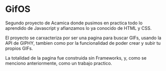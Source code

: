 # GifOS
Segundo proyecto de Acamica donde pusimos en practica todo lo aprendido de Javascript y afianzamos lo ya conocido de HTML y CSS. 

El proyecto se carxacteriza por ser una pagina para buscar GIFs, usando la API de GIPHY, tambien como por la funcionalidad de poder crear y subir tu propios GIFs. 

La totalidad de la pagina fue construida sin Frameworks, y, como se menciono anteriormente, como un trabajo practico.
